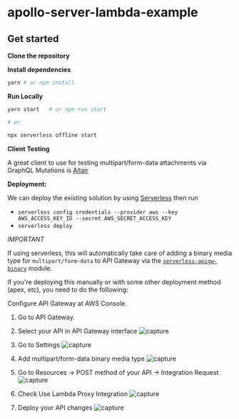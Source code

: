 # apollo-server-lambda-example

## Get started

**Clone the repository**

**Install dependencies**

```sh
yarn # or npm install
```

**Run Locally**

```sh
yarn start   # or npm run start

# or

npx serverless offline start
```

**Client Testing**

A great client to use for testing multipart/form-data attachments via GraphQL Mutations is [Altair](https://sirmuel.design/working-with-file-uploads-using-altair-graphql-d2f86dc8261f)

**Deployment:**

We can deploy the existing solution by using [Serverless](https://serverless.com) then run

- `serverless config credentials --provider aws --key AWS_ACCESS_KEY_ID --secret AWS_SECRET_ACCESS_KEY`
- `serverless deploy`

_IMPORTANT_

If using serverless, this will automatically take care of adding a binary media type
for `multipart/form-data` to API Gateway via the [`serverless-apigw-binary`](https://github.com/maciejtreder/serverless-apigw-binary) module.

If you're deploying this manually or with some other deployment method (apex, etc), you need to do the following:

Configure API Gateway at AWS Console.

1. Go to API Gateway.

2. Select your API in API Gateway interface
   ![capture](https://user-images.githubusercontent.com/20258226/33311015-d7901538-d423-11e7-84d8-73b8cff51b42.PNG)

3. Go to Settings
   ![capture](https://user-images.githubusercontent.com/20258226/35557894-cee549a8-05a6-11e8-98b6-8e152cac563f.PNG)

4. Add multipart/form-data binary media type
   ![capture](https://user-images.githubusercontent.com/20258226/35558023-387aefa8-05a7-11e8-9cb8-795b7b464d5b.PNG)

5. Go to Resources -> POST method of your API -> Integration Request
   ![capture](https://user-images.githubusercontent.com/20258226/33311472-324188d0-d425-11e7-9930-86fbad3db181.PNG)

6. Check Use Lambda Proxy Integration
   ![capture](https://user-images.githubusercontent.com/20258226/33311533-57ea733a-d425-11e7-8297-485045c8959e.PNG)

7. Deploy your API changes
   ![capture](https://user-images.githubusercontent.com/20258226/33311608-9cf019a8-d425-11e7-881f-874577a6c4e2.PNG)
